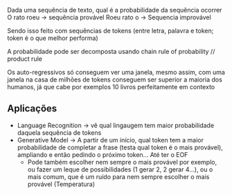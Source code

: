 Dada uma sequência de texto, qual é a probabilidade da sequência ocorrer
	O rato roeu -> sequência provável
	Roeu rato o -> Sequencia improvável

Sendo isso feito com sequências de tokens (entre letra, palavra e token; token é o que melhor performa)

A probabilidade pode ser decomposta usando chain rule of probability // product rule

Os auto-regressivos só conseguem ver uma janela, mesmo assim, com uma janela na casa de milhões de tokens conseguem ser superior a maioria dos humanos, já que cabe por exemplos 10 livros perfeitamente em contexto

## Aplicações
- Language Recognition -> vê qual lingaugem tem maior probabilidade daquela sequência de tokens
- Generative Model -> A partir de um início, qual token tem a maior probabilidade de completar a frase (testa qual token é o mais provável), ampliando e então pedindo o próximo token... Até ter o EOF
	- Pode também escolher nem sempre o mais provável por exemplo, ou fazer um leque de possibilidades (1 gerar 2, 2 gerar 4...), ou o mais comum, que é um ruído para nem sempre escolher o mais provável (Temperatura)